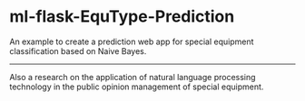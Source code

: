 # ml-flask-EquType-Prediction
An example to create a prediction web app for special equipment classification based on Naive Bayes.

---
Also a research on the application of natural language processing technology in the public opinion management of special equipment.
